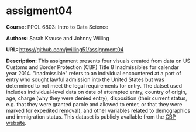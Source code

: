 # assigment04

**Course:** PPOL 6803: Intro to Data Science

**Authors:** Sarah Krause and Johnny Willing

**URL:** https://github.com/jwilling51/assignment04

**Description:** This assignment presents four visuals created from data on US Customs and Border Protection (CBP) Title 8 Inadmissibles for calendar year 2014. "Inadmissible" refers to an individual encountered at a port of entry who sought lawful admission into the United States but was determined to not meet the legal requirements for entry. The datset used includes individual-level data on date of attempted entry, country of origin, age, charge (why they were denied entry), disposition (their current status, e.g. that they were granted parole and allowed to enter, or that they were marked for expedited removal), and other variables related to demographics and immigration status. This dataset is publicly available from the [CBP website](https://www.cbp.gov/document/foia-record/cbp-office-field-operations-statistics).
